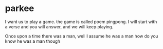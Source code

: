 # parkee

I want us to play a game. the game is called poem pingpong.
I will start with a verse and you will answer, and we will keep playing.

Once upon a time 
there was a man, well I assume he was a man
how do you know he was a man though
